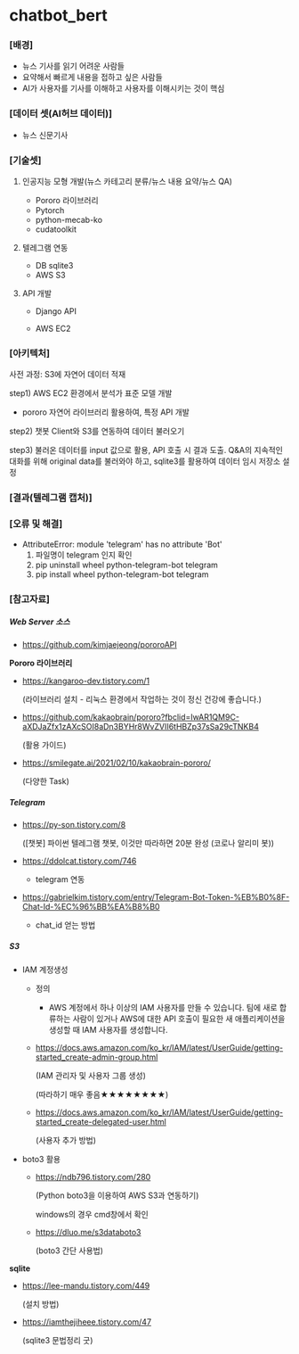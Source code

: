 # chatbot_bert

### [배경]

- 뉴스 기사를 읽기 어려운 사람들
- 요약해서 빠르게 내용을 접하고 싶은 사람들
- AI가 사용자를 기사를 이해하고 사용자를 이해시키는 것이 핵심



### [데이터 셋(AI허브 데이터)]

- 뉴스 신문기사



### [**기술셋**]

1. 인공지능 모형 개발(뉴스 카테고리 분류/뉴스 내용 요약/뉴스 QA)
   - Pororo 라이브러리
   - Pytorch
   - python-mecab-ko
   - cudatoolkit

2. 텔레그램 연동

   - DB sqlite3
   - AWS S3

3. API 개발

   - Django API

   - AWS EC2



### [**아키텍처**]



사전 과정: S3에 자연어 데이터 적재

step1) AWS EC2 환경에서 분석가 표준 모델 개발

- pororo 자연어 라이브러리 활용하여, 특정 API 개발

step2) 챗봇 Client와 S3를 연동하여 데이터 불러오기

step3) 불러온 데이터를 input 값으로 활용, API 호출 시 결과 도출. Q&A의 지속적인 대화를 위해 original data를 불러와야 하고, sqlite3를 활용하여 데이터 임시 저장소 설정





### [결과(텔레그램 캡처)]





### [오류 및 해결]

- AttributeError: module 'telegram' has no attribute 'Bot'
  1. 파일명이 telegram 인지 확인
  2. pip uninstall wheel python-telegram-bot telegram
  3. pip install wheel python-telegram-bot telegram





### [참고자료]

##### **Web Server 소스**

- https://github.com/kimjaejeong/pororoAPI

**Pororo 라이브러리**

- https://kangaroo-dev.tistory.com/1 

  (라이브러리 설치 - 리눅스 환경에서 작업하는 것이 정신 건강에 좋습니다.)

- https://github.com/kakaobrain/pororo?fbclid=IwAR1QM9C-aXDJaZfx1zAXcSOI8aDn3BYHr8WvZVII6tHBZp37sSa29cTNKB4

  (활용 가이드)

- https://smilegate.ai/2021/02/10/kakaobrain-pororo/

  (다양한 Task)

##### Telegram

- https://py-son.tistory.com/8

  ([챗봇] 파이썬 텔레그램 챗봇, 이것만 따라하면 20분 완성 (코로나 알리미 봇))

- https://ddolcat.tistory.com/746
  - telegram 연동
- https://gabrielkim.tistory.com/entry/Telegram-Bot-Token-%EB%B0%8F-Chat-Id-%EC%96%BB%EA%B8%B0
  - chat_id 얻는 방법

##### S3

- IAM 계정생성

  - 정의

    - AWS 계정에서 하나 이상의 IAM 사용자를 만들 수 있습니다. 팀에 새로 합류하는 사람이 있거나 AWS에 대한 API 호출이 필요한 새 애플리케이션을 생성할 때 IAM 사용자를 생성합니다.

  - https://docs.aws.amazon.com/ko_kr/IAM/latest/UserGuide/getting-started_create-admin-group.html

    (IAM 관리자 및 사용자 그룹 생성)

    (따라하기 매우 좋음★★★★★★★★)

  - https://docs.aws.amazon.com/ko_kr/IAM/latest/UserGuide/getting-started_create-delegated-user.html

    (사용자 추가 방법)

- boto3 활용

  - https://ndb796.tistory.com/280

    (Python boto3을 이용하여 AWS S3과 연동하기)

    windows의 경우 cmd창에서 확인

  - https://dluo.me/s3databoto3

    (boto3 간단 사용법)

**sqlite**

- https://lee-mandu.tistory.com/449

  (설치 방법)

- https://iamthejiheee.tistory.com/47

  (sqlite3 문법정리 굿)
